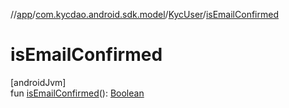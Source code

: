 //[app](../../../index.md)/[com.kycdao.android.sdk.model](../index.md)/[KycUser](index.md)/[isEmailConfirmed](is-email-confirmed.md)

# isEmailConfirmed

[androidJvm]\
fun [isEmailConfirmed](is-email-confirmed.md)(): [Boolean](https://kotlinlang.org/api/latest/jvm/stdlib/kotlin/-boolean/index.html)
